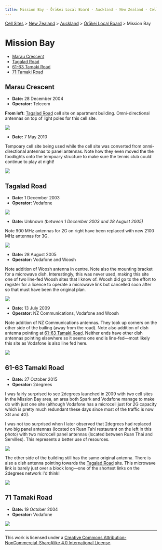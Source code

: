 ```yaml
---
title: Mission Bay - Ōrākei Local Board - Auckland - New Zealand - Cell Sites
---
```


[Cell Sites](../../../) > [New Zealand](../../) > [Auckland](../) > [Ōrākei Local Board](./) > Mission Bay

# Mission Bay

* [Marau Crescent](#marau-crescent)
* [Tagalad Road](#tagalad-road)
* [61-63 Tamaki Road](#61-63-tamaki-road)
* [71 Tamaki Road](#71-tamaki-road)

## Marau Crescent

* **Date:** 28 December 2004
* **Operator:** Telecom

**From left:** [Tagalad Road](#tagalad-road) cell site on apartment building. Omni-directional antennas on top of
light poles for this cell site.

![](https://f001.backblazeb2.com/file/CellSites/NZ/AUK/%C5%8Cr%C4%81kei/20041228-114829.jpg)

* **Date:** 7 May 2010

Tempoary cell site being used while the cell site was converted from onmi-directional antennas to panel antennas. Note
how they even moved the the foodlights onto the tempoary structure to make sure the tennis club could continue to play
at night!

![](https://f001.backblazeb2.com/file/CellSites/NZ/AUK/%C5%8Cr%C4%81kei/20100507-111340.jpg)

## Tagalad Road

* **Date:** 1 December 2003
* **Operator:** Vodafone

![](https://f001.backblazeb2.com/file/CellSites/NZ/AUK/%C5%8Cr%C4%81kei/20031201-122709.jpg)

* **Date:** Unknown *(between 1 December 2003 and 28 August 2005)*

Note 900 MHz antennas for 2G on right have been replaced with new 2100 MHz antennas for 3G.

![](https://f001.backblazeb2.com/file/CellSites/NZ/AUK/%C5%8Cr%C4%81kei/20171119-124253a.jpg)

* **Date:** 28 August 2005
* **Operator:** Vodafone and Woosh

Note addition of Woosh antenna in centre. Note also the mounting bracket for a microwave dish. Interestingly, this was
never used, making this site one of two line-fed Woosh sites that I know of. Woosh did go to the effort to register for
a licence to operate a microwave link but cancelled soon after so that must have been the original plan.

![](https://f001.backblazeb2.com/file/CellSites/NZ/AUK/%C5%8Cr%C4%81kei/20050828-134152.jpg)

* **Date:** 13 July 2009
* **Operator:** NZ Communications, Vodafone and Woosh

Note addition of NZ Communications antennas. They took up corners on the other side of the builing (away from the
road). Note also addition of dish antenna pointing at [61-63 Tamaki Road](#61-63-tamaki-road). Neither ends have other
dish antennas pointing elsewhere so it seems one end is line-fed—most likely this site as Vodafone is also line fed
here.

![](https://f001.backblazeb2.com/file/CellSites/NZ/AUK/%C5%8Cr%C4%81kei/20090713-174004.jpg)

## 61-63 Tamaki Road

* **Date:** 27 October 2015
* **Operator:** 2degrees

I was fairly surprised to see 2degrees launched in 2009 with two cell sites in the Mission Bay area, an area both Spark
and Vodafone manage to make do with just one site (although Vodafone has a microcell just for 2G capacity which is
pretty much redundant these days since most of the traffic is now 3G and 4G).

I was not too surprised when I later observed that 2degrees had replaced two big panel antennas (located on Ruan Tahi
restaurant on the left in this photo) with two microcell panel antennas (located between Ruan Thai and Servilles). This
represents a better use of resources.

![](https://f001.backblazeb2.com/file/CellSites/NZ/AUK/%C5%8Cr%C4%81kei/20151027-144547.jpg)

The other side of the building still has the same original antenna. There is also a dish antenna pointing towards the
[Tagalad Road](#tagalad-road) site. This microwave link is barely just over a block long—one of the shortest links on
the 2degrees network I'd think!

![](https://f001.backblazeb2.com/file/CellSites/NZ/AUK/%C5%8Cr%C4%81kei/20151027-145416.jpg)

## 71 Tamaki Road

* **Date:** 19 October 2004
* **Operator:** Vodafone

![](https://f001.backblazeb2.com/file/CellSites/NZ/AUK/%C5%8Cr%C4%81kei/20041019-154722.jpg)

---

This work is licensed under a [Creative Commons Attribution-NonCommercial-ShareAlike 4.0 International License](http://creativecommons.org/licenses/by-nc-sa/4.0/).

